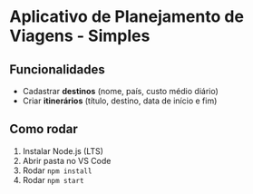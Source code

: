 # Aplicativo de Planejamento de Viagens - Simples

## Funcionalidades
- Cadastrar **destinos** (nome, país, custo médio diário)
- Criar **itinerários** (título, destino, data de início e fim)

## Como rodar
1. Instalar Node.js (LTS)
2. Abrir pasta no VS Code
3. Rodar `npm install`
4. Rodar `npm start`
